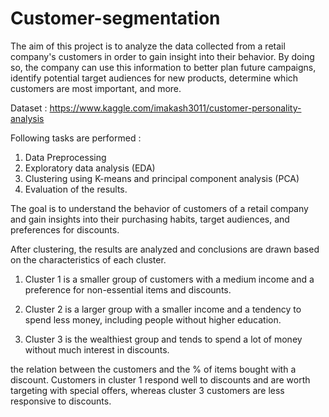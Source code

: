 # Customer-segmentation


The aim of this project is to analyze the data collected from a retail company's customers in order to gain insight into their behavior. By doing so, the company can use this information to better plan future campaigns, identify potential target audiences for new products, determine which customers are most important, and more.

Dataset : https://www.kaggle.com/imakash3011/customer-personality-analysis

Following tasks are performed :

1. Data Preprocessing 
2. Exploratory data analysis (EDA)
3. Clustering using K-means and principal component analysis (PCA)
4. Evaluation of the results. 

The goal is to understand the behavior of customers of a retail company and gain insights into their purchasing habits, target audiences, and preferences for discounts. 

After clustering, the results are analyzed and conclusions are drawn based on the characteristics of each cluster. 


1. Cluster 1 is a smaller group of customers with a medium income and a preference for non-essential items and discounts. 


2. Cluster 2 is a larger group with a smaller income and a tendency to spend less money, including people without higher education. 

3. Cluster 3 is the wealthiest group and tends to spend a lot of money without much interest in discounts. 

the relation between the customers and the % of items bought with a discount. Customers in cluster 1 respond well to discounts and are worth targeting with special offers, whereas cluster 3 customers are less responsive to discounts. 

